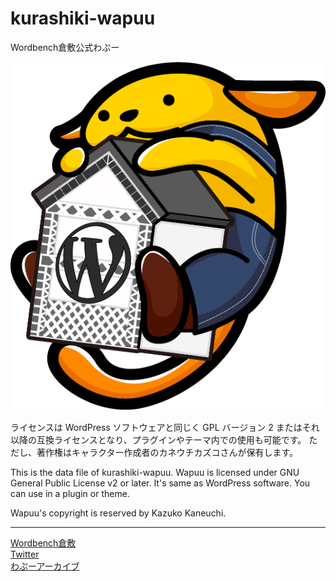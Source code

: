 # kurashiki-wapuu

Wordbench倉敷公式わぷー

![kurashiki-wapuu](kurashiki-wapuu.png) 

ライセンスは WordPress ソフトウェアと同じく GPL バージョン 2 またはそれ以降の互換ライセンスとなり、プラグインやテーマ内での使用も可能です。
ただし、著作権はキャラクター作成者のカネウチカズコさんが保有します。

This is the data file of kurashiki-wapuu.
Wapuu is licensed under GNU General Public License v2 or later. It's same as WordPress software. You can use in a plugin or theme.

Wapuu's copyright is reserved by Kazuko Kaneuchi.

------
[Wordbench倉敷](https://www.wbkurashiki.com/)  
[Twitter](https://twitter.com/ma_bien_aime)  
[わぷーアーカイブ](http://jawordpressorg.github.io/wapuu/)

